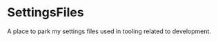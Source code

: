 SettingsFiles
=================

A place to park my settings files used in tooling related to development.

